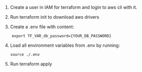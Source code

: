 1. Create a user in IAM for terraform and login to aws cli with it.

2. Run terraform init to download aws drivers

3. Create a .env file with content:
```
    export TF_VAR_db_password={YOUR_DB_PASSWORD}
```

4. Load all environment variables from .env by running:

    `source ./.env`

5. Run terraform apply